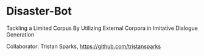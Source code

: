 # Disaster-Bot
Tackling a Limited Corpus By Utilizing External Corpora in Imitative Dialogue Generation

Collaborator: 
Tristan Sparks, https://github.com/tristansparks
